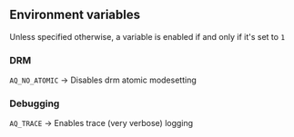 ## Environment variables

Unless specified otherwise, a variable is enabled if and only if it's set to `1`

### DRM

`AQ_NO_ATOMIC` -> Disables drm atomic modesetting

### Debugging

`AQ_TRACE` -> Enables trace (very verbose) logging
